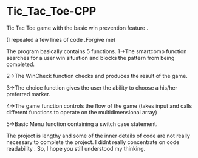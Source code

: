 # Tic_Tac_Toe-CPP
Tic Tac Toe game with the basic win prevention feature .

(I repeated a few lines of code .Forgive me)

The program basically contains 5 functions.
1->The smartcomp function searches for a user win situation and blocks the pattern
from being completed.

2->The WinCheck function checks and produces the result of the game.

3->The choice function gives the user the ability to choose a his/her preferred marker.

4->The game function controls the flow of the game (takes input and calls different functions 
to operate on the multidimensional array) 

5->Basic Menu function containing a switch case statement.

The project is lengthy and some of the inner details of code are not really necessary to complete the project.
I didnt really concentrate on code readability . So, I hope you still understood my thinking.
